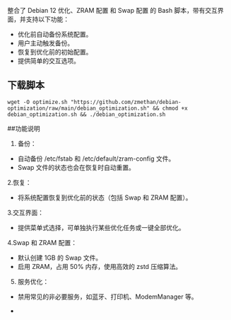 整合了 Debian 12 优化、ZRAM 配置 和 Swap 配置 的 Bash 脚本，带有交互界面，并支持以下功能：
* 优化前自动备份系统配置。
* 用户主动触发备份。
* 恢复到优化前的初始配置。
* 提供简单的交互选项。


## 下载脚本
```
wget -O optimize.sh "https://github.com/zmethan/debian-optimization/raw/main/debian_optimization.sh" && chmod +x debian_optimization.sh && ./debian_optimization.sh
```

##功能说明
1. 备份：
* 自动备份 /etc/fstab 和 /etc/default/zram-config 文件。
* Swap 文件的状态也会在恢复时自动重置。

2.恢复：
* 将系统配置恢复到优化前的状态（包括 Swap 和 ZRAM 配置）。

3.交互界面：
* 提供菜单式选择，可单独执行某些优化任务或一键全部优化。

4.Swap 和 ZRAM 配置：
* 默认创建 1GB 的 Swap 文件。
* 启用 ZRAM，占用 50% 内存，使用高效的 zstd 压缩算法。

5. 服务优化：
* 禁用常见的非必要服务，如蓝牙、打印机、ModemManager 等。

* 
